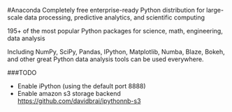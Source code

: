 #Anaconda
Completely free enterprise-ready Python distribution for large-scale data processing, predictive analytics, and scientific computing

195+ of the most popular Python packages for science, math, engineering, data analysis

Including NumPy, SciPy, Pandas, IPython, Matplotlib, Numba, Blaze, Bokeh, and other great Python data analysis tools can be used everywhere.


###TODO
- Enable iPython (using the default port 8888)
- Enable amazon s3 storage backend https://github.com/davidbrai/ipythonnb-s3
